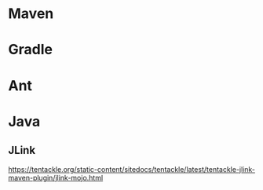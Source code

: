 # Maven


# Gradle

# Ant

# Java
## JLink
https://tentackle.org/static-content/sitedocs/tentackle/latest/tentackle-jlink-maven-plugin/jlink-mojo.html

